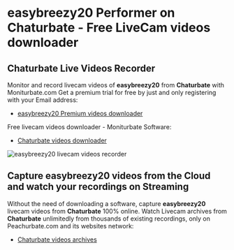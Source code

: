 # easybreezy20 Performer on Chaturbate - Free LiveCam videos downloader

## Chaturbate Live Videos Recorder

Monitor and record livecam videos of **easybreezy20** from **Chaturbate** with Moniturbate.com
Get a premium trial for free by just and only registering with your Email address:
* [easybreezy20 Premium videos downloader](https://moniturbate.com/request-demo-licence-key.html)

Free livecam videos downloader - Moniturbate Software:
* [Chaturbate videos downloader](https://moniturbate.com/moniturbate-download-software.html)

![easybreezy20 livecam videos recorder](https://peachurnet.com/templates/moniturbate-software.png)


## Capture easybreezy20 videos from the Cloud and watch your recordings on Streaming

Without the need of downloading a software, capture **easybreezy20** livecam videos from **Chaturbate** 100% online.
Watch Livecam archives from **Chaturbate** unlimitedly from thousands of existing recordings, only on Peachurbate.com and its websites network:
* [Chaturbate videos archives](https://peachurnet.com/)